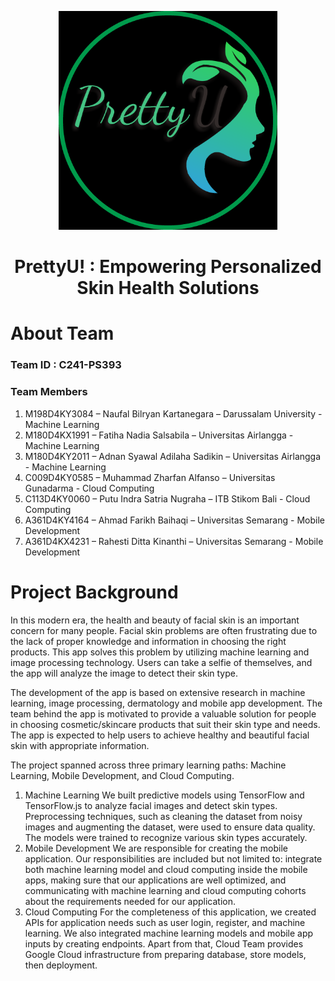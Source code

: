 <p align="center">
  <img width="350" src="https://github.com/PrettyU-Skin-Health-Solutions/.github/blob/main/profile/logo.png">
</p>
<h1 align="center">
PrettyU! : Empowering Personalized Skin Health Solutions
</h1>

# About Team

### Team ID : C241-PS393

### Team Members

1. M198D4KY3084 – Naufal Bilryan Kartanegara – Darussalam University - Machine Learning
2. M180D4KX1991 – Fatiha Nadia Salsabila – Universitas Airlangga - Machine Learning
3. M180D4KY2011 – Adnan Syawal Adilaha Sadikin – Universitas Airlangga - Machine Learning
4. C009D4KY0585 – Muhammad Zharfan Alfanso – Universitas Gunadarma - Cloud Computing
5. C113D4KY0060 – Putu Indra Satria Nugraha – ITB Stikom Bali - Cloud Computing
6. A361D4KY4164 – Ahmad Farikh Baihaqi – Universitas Semarang - Mobile Development
7. A361D4KX4231 – Rahesti Ditta Kinanthi – Universitas Semarang - Mobile Development

# **Project Background** 

In this modern era, the health and beauty of facial skin is an important concern for many people. Facial skin problems are often frustrating due to the lack of proper knowledge and information in choosing the right products. This app solves this problem by utilizing machine learning and image processing technology. Users can take a selfie of themselves, and the app will analyze the image to detect their skin type. 

The development of the app is based on extensive research in machine learning, image processing, dermatology and mobile app development. The team behind the app is motivated to provide a valuable solution for people in choosing cosmetic/skincare products that suit their skin type and needs. The app is expected to help users to achieve healthy and beautiful facial skin with appropriate information.

The project spanned across three primary learning paths: Machine Learning, Mobile Development, and Cloud Computing.
1. Machine Learning
We built predictive models using TensorFlow and TensorFlow.js to analyze facial images and detect skin types. Preprocessing techniques, such as cleaning the dataset from noisy images and augmenting the dataset, were used to ensure data quality. The models were trained to recognize various skin types accurately.
2. Mobile Development
We are responsible for creating the mobile application. Our responsibilities are included but not limited to: integrate both machine learning model and cloud computing inside the mobile apps, making sure that our applications are well optimized, and communicating with machine learning and cloud computing cohorts about the requirements needed for our application.
3. Cloud Computing
For the completeness of this application, we created APIs for application needs such as user login, register, and machine learning. We also integrated machine learning models and mobile app inputs by creating endpoints. Apart from that, Cloud Team provides Google Cloud infrastructure from preparing database, store models, then deployment.


<br>
